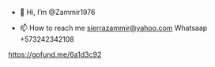 - 👋 Hi, I’m @Zammir1976

- 📫 How to reach me sierrazammir@yahoo.com
Whatsaap +573242342108

<!---
Zammir1976/Zammir1976 is a ✨ special ✨ repository because its `README.md` (this file) appears on your GitHub profile.
You can click the Preview link to take a look at your changes.
--->
https://gofund.me/6a1d3c92
